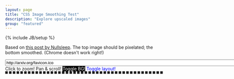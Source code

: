 ```yaml
---
layout: page
title: "CSS Image Smoothing Test"
description: "Explore upscaled images"
group: "featured"
---
```

{% include JB/setup %}
<script src="//ajax.googleapis.com/ajax/libs/jquery/1.8.1/jquery.min.js"> </script>
<style>
@keyframes myfirst
{
from {background: #00ff00;}
to {background: #ff00ff;}
}

@-moz-keyframes myfirst /* Firefox */
{
from {background: #00ff00;}
to {background: #ff00ff;}
}

@-webkit-keyframes myfirst /* Safari and Chrome */
{
from {background: #00ff00;}
to {background: #ff00ff;}
}

@-o-keyframes myfirst /* Opera */
{
from {background: #00ff00;}
to {background: #ff00ff;}
}
.raster { 
	image-rendering: optimizeSpeed;             /* FUCK SMOOTHING, GIVE ME SPEED  */
 	image-rendering: -moz-crisp-edges;          /* Firefox                        */
 	image-rendering: -o-crisp-edges;            /* Opera                          */
 	image-rendering: -webkit-optimize-contrast; /* Chrome (and eventually Safari) */
 	image-rendering: optimize-contrast;         /* CSS3 Proposed                  */
 	-ms-interpolation-mode: nearest-neighbor;   /* IE8+                           */
}
.bucket:hover  {
animation: myfirst 1s;
-moz-animation: myfirst 1s; /* Firefox */
-webkit-animation: myfirst 1s; /* Safari and Chrome */
-o-animation: myfirst 1s; /* Opera */
animation-iteration-count:infinite;
-moz-animation-iteration-count:infinite; /* Firefox */
-webkit-animation-iteration-count:infinite; /*Safari and Chrome*/
-o-animation-iteration-count:infinite; /* Opera */
}
.sandbox {
  border: 4px dashed;
  overflow:scroll;
  max-width: 100%;
  background: #eee;
  line-height: 0px;
  background:white
}
.playground a {
  background: white;
  color: blue;
}
.dark {
  background:black !important;
  color: white !important;
}
.sandbox.huge {
  position: absolute;
  left: 0px;
  width:100%;
}
.bucket {
  padding: 0;
  spacing: 0;
  margin: 0;
  overflow:scroll;
}
.sandbox span {
  line-height: 22pt;
}
.layout {
  display: table-cell;
  color: orange;
}
</style>
Based on [this post by Nullsleep](http://nullsleep.tumblr.com/post/16417178705/how-to-disable-image-smoothing-in-modern-web-browsers).
The top image should be pixelated; the bottom smoothed. (Chrome doesn't work right!)
<form class="playground">
  <input class="url" type="text" name="url" value="http://arxiv.org/favicon.ico" size="100" />
  <span>Click to zoom! Pan &amp; scroll! <a class="dark">Toggle BG!</a> <a class="layout">Toggle layout!</a></span>
  <div class="sandbox">
    <div class="bucket">
      <img class="img raster">
    </div><div class="bucket no-raster">
      <img class="img">
    </div>
  </div>
</form>
<script>
var zoom = 1;
var hash = window.location.hash.replace("#",'');
window.location.hash = hash;
if(hash) {
  $(".url").val(hash);
}
var f = function() {
  zoom = 1;
  if(this.value) {
    val =this.value.replace("#",'');
    $(".playground .img").attr('src',val);
    window.location.replace('#','');
    window.location+=val;
  }
  c();
  return false;
}
var c = function() {
  zoom++;
  zoom%=10;
  var zoom_real = 25 * Math.pow(2,zoom);
  if($.browser.webkit || $.browser.chrome) {
    $('.playground .img').css('zoom', zoom_real+"%");
  }
  else {
    $('.playground .img').css('width', "auto");
    $('.playground .img').css('width', ($('.raster').width() * zoom_real/100) + "px");
  }
  if( $(".layout").size() > 1 || $('.raster').width() * zoom_real/100 >= $('.playground').width()-25 ) {
    $('.sandbox').addClass('huge');
  } else {
    $('.sandbox').removeClass('huge');
  }
}
$('.playground').submit(f);
$('.sandbox').click(c);
$(".sandbox").css("max-width", $(window).width()-10 + "px" );
$(".bucket").css("max-height", ($(window).height()-200)/2 + "px" );
$("input.url").change(f).change();
$(".dark").click(function(){$(".sandbox").toggleClass('dark'); $(this).toggleClass('dark'); return false; });
$(".layout").click(function(){$(".bucket").toggleClass('layout'); return false; });
</script>
